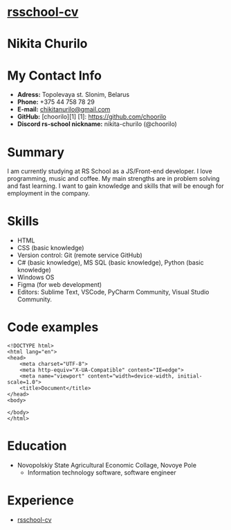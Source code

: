 # [rsschool-cv][def]
[def]: https://choorilo.github.io/rsschool-cv/cv

# Nikita Churilo

# My Contact Info
* **Adress:** Topolevaya st. Slonim, Belarus
* **Phone:** +375 44 758 78 29
* **E-mail:** chikitanurilo@gmail.com
* **GitHub:** [choorilo][1]
[1]: https://github.com/choorilo
* **Discord rs-school nickname:** nikita-churilo (@choorilo)

# Summary
I am currently studying at RS School as a JS/Front-end developer. I love programming, music and coffee. My main strengths are in problem solving and fast learning. I want to gain knowledge and skills that will be enough for employment in the company.

# Skills
* HTML
* CSS (basic knowledge)
* Version control: Git (remote service GitHub)
* С# (basic knowledge), MS SQL (basic knowledge), Python (basic knowledge)
* Windows OS
* Figma (for web development)
* Editors: Sublime Text, VSCode, PyCharm Community, Visual Studio Community.

# Code examples
```
<!DOCTYPE html>
<html lang="en">
<head>
    <meta charset="UTF-8">
    <meta http-equiv="X-UA-Compatible" content="IE=edge">
    <meta name="viewport" content="width=device-width, initial-scale=1.0">
    <title>Document</title>
</head>
<body>
    
</body>
</html>
```

# Education

* Novopolskiy State Agricultural Economic Collage, Novoye Pole
   + Information technology software, software engineer

# Experience

* [rsschool-cv][def]